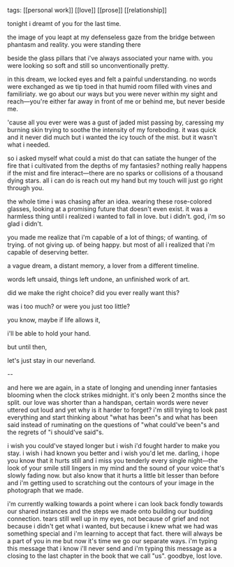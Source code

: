 tags: [[personal work]] [[love]] [[prose]] [[relationship]]

tonight i dreamt of you for the last time. 

the image of you leapt at my defenseless gaze from the bridge between phantasm and reality. you were standing there 

beside the glass pillars that i've always associated your name with. you were looking so soft and still so unconventionally pretty. 

in this dream, we locked eyes and felt a painful understanding. no words were exchanged as we tip toed in that humid room filled with vines and familiriaty. we go about our ways but you were never within my sight and reach—you're either far away in front of me or behind me, but never beside me. 

'cause all you ever were was a gust of jaded mist passing by, caressing my burning skin trying to soothe the intensity of my foreboding. it was quick and it never did much but i wanted the icy touch of the mist. but it wasn't what i needed.

so i asked myself what could a mist do that can satiate the hunger of the fire that i cultivated from the depths of my fantasies? nothing really happens if the mist and fire interact—there are no sparks or collisions of a thousand dying stars. all i can do is reach out my hand but my touch will just go right through you. 

the whole time i was chasing after an idea. wearing these rose-colored glasses, looking at a promising future that doesn't even exist. it was a harmless thing until i realized i wanted to fall in love. but i didn't. god, i'm so glad i didn't. 

you made me realize that i'm capable of a lot of things; of wanting. of trying. of not giving up. of being happy. but most of all i realized that i'm capable of deserving better. 

a vague dream, a distant memory, a lover from a different timeline.

words left unsaid, things left undone, an unfinished work of art.

did we make the right choice? did you ever really want this? 

was i too much? or were you just too little?


you know, maybe if life allows it,

i'll be able to hold your hand. 

but until then,

let's just stay in our neverland. 

  

--

and here we are again, in a state of longing and unending inner fantasies blooming when the clock strikes midnight. it's only been 2 months since the split. our love was shorter than a handspan, certain words were never uttered out loud and yet why is it harder to forget? i'm still trying to look past everything and start thinking about "what has been"s and what has been said instead of ruminating on the questions of "what could've been"s and the regrets of "i should've said"s. 

i wish you could've stayed longer but i wish i'd fought harder to make you stay. i wish i had known you better and i wish you'd let me. darling, i hope you know that it hurts still and i miss you tenderly every single night—the look of your smile still lingers in my mind and the sound of your voice that's slowly fading now. but also know that it hurts a little bit lesser than before and i'm getting used to scratching out the contours of your image in the photograph that we made.  

i'm currently walking towards a point where i can look back fondly towards our shared instances and the steps we made onto building our budding connection. tears still well up in my eyes, not because of grief and not because i didn't get what i wanted, but because i knew what we had was something special and i'm learning to accept that fact. there will always be a part of you in me but now it's time we go our separate ways. i'm typing this message that i know i'll never send and i'm typing this message as a closing to the last chapter in the book that we call "us". goodbye, lost love.